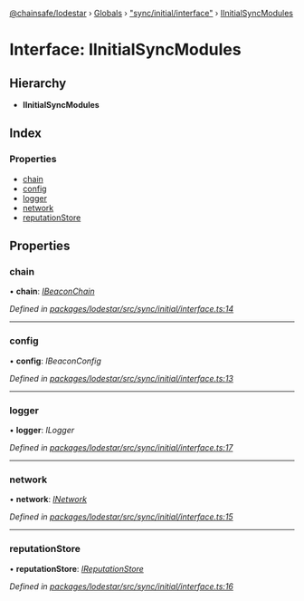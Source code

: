 [@chainsafe/lodestar](../README.md) › [Globals](../globals.md) › ["sync/initial/interface"](../modules/_sync_initial_interface_.md) › [IInitialSyncModules](_sync_initial_interface_.iinitialsyncmodules.md)

# Interface: IInitialSyncModules

## Hierarchy

* **IInitialSyncModules**

## Index

### Properties

* [chain](_sync_initial_interface_.iinitialsyncmodules.md#chain)
* [config](_sync_initial_interface_.iinitialsyncmodules.md#config)
* [logger](_sync_initial_interface_.iinitialsyncmodules.md#logger)
* [network](_sync_initial_interface_.iinitialsyncmodules.md#network)
* [reputationStore](_sync_initial_interface_.iinitialsyncmodules.md#reputationstore)

## Properties

###  chain

• **chain**: *[IBeaconChain](_chain_interface_.ibeaconchain.md)*

*Defined in [packages/lodestar/src/sync/initial/interface.ts:14](https://github.com/ChainSafe/lodestar/blob/ffd9c8178/packages/lodestar/src/sync/initial/interface.ts#L14)*

___

###  config

• **config**: *IBeaconConfig*

*Defined in [packages/lodestar/src/sync/initial/interface.ts:13](https://github.com/ChainSafe/lodestar/blob/ffd9c8178/packages/lodestar/src/sync/initial/interface.ts#L13)*

___

###  logger

• **logger**: *ILogger*

*Defined in [packages/lodestar/src/sync/initial/interface.ts:17](https://github.com/ChainSafe/lodestar/blob/ffd9c8178/packages/lodestar/src/sync/initial/interface.ts#L17)*

___

###  network

• **network**: *[INetwork](_network_interface_.inetwork.md)*

*Defined in [packages/lodestar/src/sync/initial/interface.ts:15](https://github.com/ChainSafe/lodestar/blob/ffd9c8178/packages/lodestar/src/sync/initial/interface.ts#L15)*

___

###  reputationStore

• **reputationStore**: *[IReputationStore](_sync_ireputation_.ireputationstore.md)*

*Defined in [packages/lodestar/src/sync/initial/interface.ts:16](https://github.com/ChainSafe/lodestar/blob/ffd9c8178/packages/lodestar/src/sync/initial/interface.ts#L16)*
